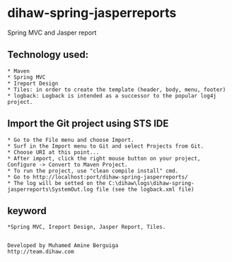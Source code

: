 # dihaw-spring-jasperreports
Spring MVC and Jasper report


## Technology used:
	
	* Maven
	* Spring MVC
	* Ireport Design
	* Tiles: in order to create the template (header, body, menu, footer)
	* logback: Logback is intended as a successor to the popular log4j project.

## Import the Git project using STS IDE

    * Go to the File menu and choose Import.
    * Surf in the Import menu to Git and select Projects from Git.
    * Choose URI at this point...
    * After import, click the right mouse button on your project, Configure -> Convert to Maven Project.
    * To run the project, use "clean compile install" cmd.
    * Go to http://localhost:port/dihaw-spring-jasperreports/
    * The log will be setted on the C:\dihaw\logs\dihaw-spring-jasperreports\SystemOut.log file (see the logback.xml file)

## keyword
	
	*Spring MVC, Ireport Design, Jasper Report, Tiles.


	Developed by Muhamed Amine Berguiga
	http://team.dihaw.com
